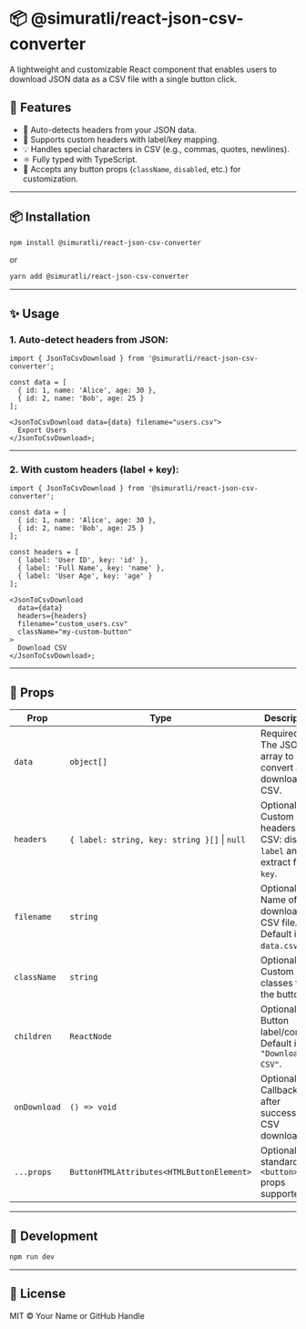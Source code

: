 # 📦 @simuratli/react-json-csv-converter

A lightweight and customizable React component that enables users to download JSON data as a CSV file with a single button click.

## 🚀 Features

- 🧠 Auto-detects headers from your JSON data.
- 🎯 Supports custom headers with label/key mapping.
- 💡 Handles special characters in CSV (e.g., commas, quotes, newlines).
- ⚛️ Fully typed with TypeScript.
- 🎨 Accepts any button props (`className`, `disabled`, etc.) for customization.

---

## 📦 Installation

```bash
npm install @simuratli/react-json-csv-converter
```

or

```bash
yarn add @simuratli/react-json-csv-converter
```

---

## ✨ Usage

### 1. Auto-detect headers from JSON:

```tsx
import { JsonToCsvDownload } from '@simuratli/react-json-csv-converter';

const data = [
  { id: 1, name: 'Alice', age: 30 },
  { id: 2, name: 'Bob', age: 25 }
];

<JsonToCsvDownload data={data} filename="users.csv">
  Export Users
</JsonToCsvDownload>;
```

---

### 2. With custom headers (label + key):

```tsx
import { JsonToCsvDownload } from '@simuratli/react-json-csv-converter';

const data = [
  { id: 1, name: 'Alice', age: 30 },
  { id: 2, name: 'Bob', age: 25 }
];

const headers = [
  { label: 'User ID', key: 'id' },
  { label: 'Full Name', key: 'name' },
  { label: 'User Age', key: 'age' }
];

<JsonToCsvDownload
  data={data}
  headers={headers}
  filename="custom_users.csv"
  className="my-custom-button"
>
  Download CSV
</JsonToCsvDownload>;
```

---

## 📘 Props

| Prop        | Type                                                   | Description                                                                 |
|-------------|--------------------------------------------------------|-----------------------------------------------------------------------------|
| `data`      | `object[]`                                             | Required. The JSON array to convert and download as CSV.                   |
| `headers`   | `{ label: string, key: string }[]` \| `null`           | Optional. Custom headers for CSV: display `label` and extract from `key`.  |
| `filename`  | `string`                                               | Optional. Name of the downloaded CSV file. Default is `data.csv`.          |
| `className` | `string`                                               | Optional. Custom CSS classes for the button.                               |
| `children`  | `ReactNode`                                            | Optional. Button label/content. Default is `"Download CSV"`.               |
| `onDownload`| `() => void`                                           | Optional. Callback after successful CSV download.                          |
| `...props`  | `ButtonHTMLAttributes<HTMLButtonElement>`              | Optional. All standard `<button>` props supported.                         |

---

## 🧪 Development

```bash
npm run dev
```

---

## 📄 License

MIT © Your Name or GitHub Handle
